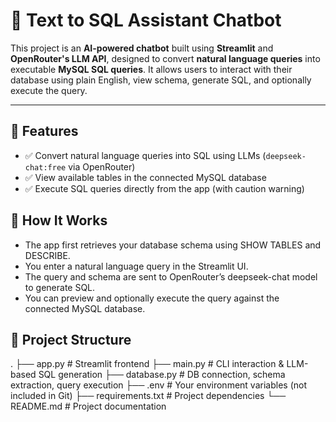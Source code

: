 # 📝 Text to SQL Assistant Chatbot

This project is an **AI-powered chatbot** built using **Streamlit** and **OpenRouter's LLM API**, designed to convert **natural language queries** into executable **MySQL SQL queries**. It allows users to interact with their database using plain English, view schema, generate SQL, and optionally execute the query.

---

## 🔧 Features

- ✅ Convert natural language queries into SQL using LLMs (`deepseek-chat:free` via OpenRouter)
- ✅ View available tables in the connected MySQL database
- ✅ Execute SQL queries directly from the app (with caution warning)

## 🧠 How It Works

- The app first retrieves your database schema using SHOW TABLES and DESCRIBE.
- You enter a natural language query in the Streamlit UI.
- The query and schema are sent to OpenRouter’s deepseek-chat model to generate SQL.
- You can preview and optionally execute the query against the connected MySQL database.

## 📁 Project Structure

.
├── app.py                 # Streamlit frontend
├── main.py                # CLI interaction & LLM-based SQL generation
├── database.py            # DB connection, schema extraction, query execution
├── .env                   # Your environment variables (not included in Git)
├── requirements.txt       # Project dependencies
└── README.md              # Project documentation
